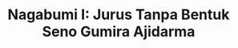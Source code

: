 ---
title: "Nagabumi I: Jurus Tanpa Bentuk Seno Gumira Ajidarma"
description: "A really different reading experience. Seno Gumira di buku ini bekerja benar-benar sangat keras untuk membuat pembaca bisa mendapatkan gambaran akurat tentang apa yang terjadi di Jawa pada abad ke 7-9.  Penuh dengan citation, istilah jawa kuno, dan referensi prasasti dan penelitian yang membuat buku ini seperti fisi arkeologi dan fiksi."
cover: "/images/reading/nagabumi-1.jpeg"
publishDate: 2022-03-15
authors: "Seno Gumira Ajidarma"
---
